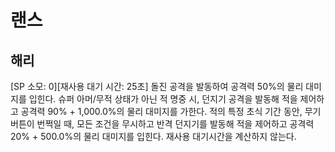 # 랜스

## 해리

[SP 소모: 0][재사용 대기 시간: 25초] 돌진 공격을 발동하여 공격력 50%의 물리 대미지를 입힌다. 슈퍼 아머/무적 상태가 아닌 적 명중 시, 던지기 공격을 발동해 적을 제어하고 공격력 90% + 1,000.0%의 물리 대미지를 가한다. 적의 특정 초식 기간 동안, 무기 버튼이 번쩍일 때, 모든 조건을 무시하고 반격 던지기를 발동해 적을 제어하고 공격력 20% + 500.0%의 물리 대미지를 입힌다. 재사용 대기시간을 계산하지 않는다.
